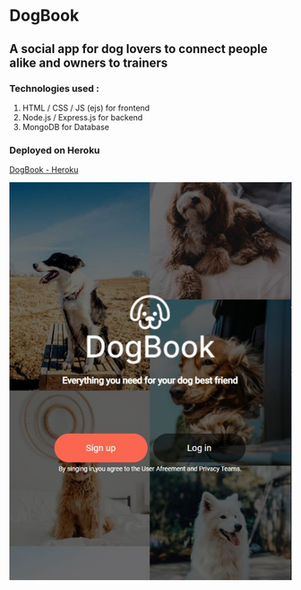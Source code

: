 # DogBook

## A social app for dog lovers to connect people alike and owners to trainers

### Technologies used :

1. HTML / CSS / JS (ejs) for frontend
2. Node.js / Express.js for backend
3. MongoDB for Database

### Deployed on Heroku

[DogBook - Heroku](https://dog-book-dylan-boss.herokuapp.com/)


![Screenshot](DogBook.JPG "screenshot")

